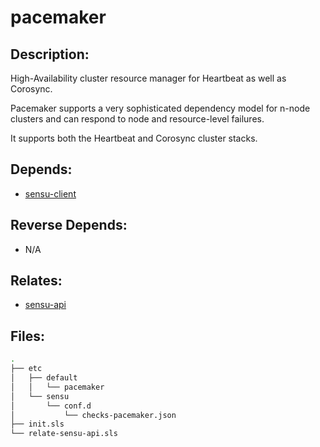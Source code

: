 # pacemaker

## Description:

High-Availability cluster resource manager for Heartbeat as well as Corosync.

Pacemaker supports a very sophisticated dependency model for n-node clusters and can respond to node and resource-level failures.

It supports both the Heartbeat and Corosync cluster stacks.

## Depends:

  -  [sensu-client](/salt/sensu-client)

## Reverse Depends:

  -  N/A

## Relates:

  -  [sensu-api](/salt/sensu-api)

## Files:

```bash
.
├── etc
│   ├── default
│   │   └── pacemaker
│   └── sensu
│       └── conf.d
│           └── checks-pacemaker.json
├── init.sls
└── relate-sensu-api.sls
```
